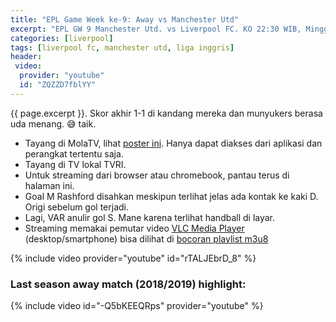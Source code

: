 ```yaml
---
title: "EPL Game Week ke-9: Away vs Manchester Utd"
excerpt: "EPL GW 9 Manchester Utd. vs Liverpool FC. KO 22:30 WIB, Minggu 20 Oktober 2019"
categories: [liverpool]
tags: [liverpool fc, manchester utd, liga inggris]
header:
 video:
  provider: "youtube"
  id: "ZQZZD7fblYY"
---
```

{{ page.excerpt }}. Skor akhir 1-1 di kandang mereka dan munyukers berasa uda menang. 😅 taik.

- Tayang di MolaTV, lihat [poster ini](https://mola01.koicdn.com/u/image/e56abf4a-6885-4286-9a7d-363e470e6b3b/image.jpeg). Hanya dapat diakses dari aplikasi dan perangkat tertentu saja.
- Tayang di TV lokal TVRI.
- Untuk streaming dari browser atau chromebook, pantau terus di halaman ini.
- Goal M Rashford disahkan meskipun terlihat jelas ada kontak ke kaki D. Origi sebelum gol terjadi.
- Lagi, VAR anulir gol S. Mane karena terlihat handball di layar.
- Streaming memakai pemutar video [VLC Media Player](/linux/how-to-install-vlc-media-player-on-centos-8/) (desktop/smartphone) bisa dilihat di [bocoran playlist m3u8](/how-to-stream-with-vlc/)

{% include video provider="youtube" id="rTALJEbrD_8" %}

### Last season away match (2018/2019) highlight:

{% include video id="-Q5bKEEQRps" provider="youtube" %}
